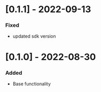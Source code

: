 # [0.1.1] - 2022-09-13

### Fixed
- updated sdk version

# [0.1.0] - 2022-08-30

### Added

- Base functionality
